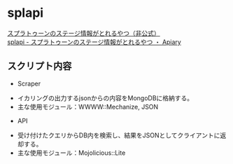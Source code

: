 # splapi

[スプラトゥーンのステージ情報がとれるやつ（非公式）](http://splapi.retrorocket.biz/)  
[splapi - スプラトゥーンのステージ情報がとれるやつ ・ Apiary](http://docs.splapi.apiary.io/#)

## スクリプト内容
* Scraper
 - イカリングの出力するjsonからの内容をMongoDBに格納する。
 - 主な使用モジュール：WWWW::Mechanize, JSON

* API
 - 受け付けたクエリからDB内を検索し、結果をJSONとしてクライアントに返却する。
 - 主な使用モジュール：Mojolicious::Lite
